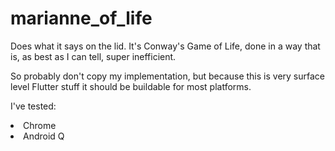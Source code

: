 # marianne_of_life

Does what it says on the lid. It's Conway's Game of Life, done in a way that is, as best as I can tell, super inefficient.

So probably don't copy my implementation, but because this is very surface level Flutter stuff it should be buildable for most platforms.

I've tested:

<li>Chrome</li>
<li>Android Q</li>
